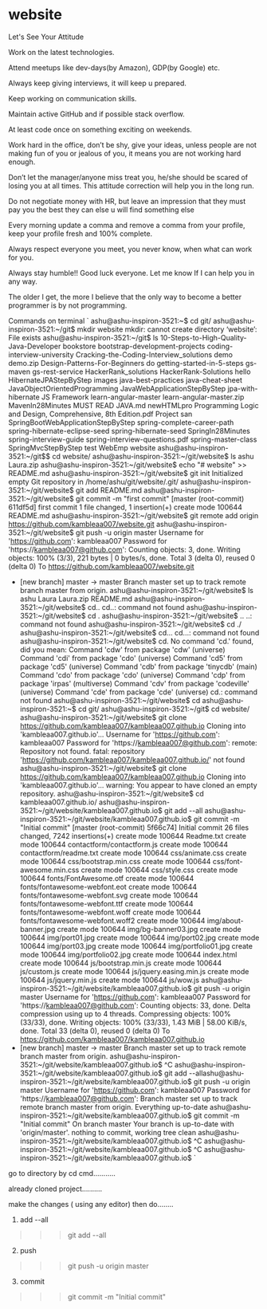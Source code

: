 # website

Let's See Your Attitude


Work on the latest technologies.

Attend meetups like dev-days(by Amazon), GDP(by Google) etc.

Always keep giving interviews, it will keep u prepared.

Keep working on communication skills.

Maintain active GitHub and if possible stack overflow.

At least code once on something exciting on weekends.

Work hard in the office, don’t be shy, give your ideas, unless people are not making fun of you or jealous of you, it means you are not working hard enough.

Don’t let the manager/anyone miss treat you, he/she should be scared of losing you at all times. This attitude correction will help you in the long run.

Do not negotiate money with HR, but leave an impression that they must pay you the best they can else u will find something else

Every morning update a comma and remove a comma from your profile, keep your profile fresh and 100% complete.

Always respect everyone you meet, you never know, when what can work for you.

Always stay humble!! Good luck everyone. Let me know If I can help you in any way.

The older I get, the more I believe that the only way to become a better programmer is by not programming.


Commands on terminal
`
ashu@ashu-inspiron-3521:~$ cd git/
ashu@ashu-inspiron-3521:~/git$ mkdir website
mkdir: cannot create directory ‘website’: File exists
ashu@ashu-inspiron-3521:~/git$ ls
10-Steps-to-High-Quality-Java-Developer
bookstore
bootstrap-development-projects
coding-interview-university
Cracking-the-Coding-Interview_solutions
demo
demo.zip
Design-Patterns-For-Beginners
do
getting-started-in-5-steps
gs-maven
gs-rest-service
HackerRank_solutions
HackerRank-Solutions
hello
HibernateJPAStepByStep
images
java-best-practices
java-cheat-sheet
JavaObjectOrientedProgramming
JavaWebApplicationStepByStep
jpa-with-hibernate
JS Framework
learn-angular-master
learn-angular-master.zip
MavenIn28Minutes
MUST READ JAVA.md
newHTMLpro
Programming Logic and Design, Comprehensive, 8th Edition.pdf
Project
san
SpringBootWebApplicationStepByStep
spring-complete-career-path
spring-hibernate-eclipse-seed
spring-hibernate-seed
SpringIn28Minutes
spring-interview-guide
spring-interview-questions.pdf
spring-master-class
SpringMvcStepByStep
test
WebEmp
website
ashu@ashu-inspiron-3521:~/git$$ cd website/
ashu@ashu-inspiron-3521:~/git/website$ ls
ashu  Laura.zip
ashu@ashu-inspiron-3521:~/git/website$ echo "# website" >> README.md
ashu@ashu-inspiron-3521:~/git/website$ git init
Initialized empty Git repository in /home/ashu/git/website/.git/
ashu@ashu-inspiron-3521:~/git/website$ git add README.md
ashu@ashu-inspiron-3521:~/git/website$ git commit -m "first commit"
[master (root-commit) 611df5d] first commit
 1 file changed, 1 insertion(+)
 create mode 100644 README.md
ashu@ashu-inspiron-3521:~/git/website$ git remote add origin https://github.com/kambleaa007/website.git
ashu@ashu-inspiron-3521:~/git/website$ git push -u origin master
Username for 'https://github.com': kambleaa007
Password for 'https://kambleaa007@github.com': 
Counting objects: 3, done.
Writing objects: 100% (3/3), 221 bytes | 0 bytes/s, done.
Total 3 (delta 0), reused 0 (delta 0)
To https://github.com/kambleaa007/website.git
 * [new branch]      master -> master
Branch master set up to track remote branch master from origin.
ashu@ashu-inspiron-3521:~/git/website$ ls
ashu  Laura  Laura.zip  README.md
ashu@ashu-inspiron-3521:~/git/website$ cd..
cd..: command not found
ashu@ashu-inspiron-3521:~/git/website$ cd .
ashu@ashu-inspiron-3521:~/git/website$ ..
..: command not found
ashu@ashu-inspiron-3521:~/git/website$ cd ./
ashu@ashu-inspiron-3521:~/git/website$ cd...
cd...: command not found
ashu@ashu-inspiron-3521:~/git/website$ cd.
No command 'cd.' found, did you mean:
 Command 'cdw' from package 'cdw' (universe)
 Command 'cdi' from package 'cdo' (universe)
 Command 'cd5' from package 'cd5' (universe)
 Command 'cdb' from package 'tinycdb' (main)
 Command 'cdo' from package 'cdo' (universe)
 Command 'cdp' from package 'irpas' (multiverse)
 Command 'cdv' from package 'codeville' (universe)
 Command 'cde' from package 'cde' (universe)
cd.: command not found
ashu@ashu-inspiron-3521:~/git/website$ cd
ashu@ashu-inspiron-3521:~$ cd git/
ashu@ashu-inspiron-3521:~/git$ cd website/
ashu@ashu-inspiron-3521:~/git/website$ git clone https://github.com/kambleaa007/kambleaa007.github.io
Cloning into 'kambleaa007.github.io'...
Username for 'https://github.com': kambleaa007
Password for 'https://kambleaa007@github.com': 
remote: Repository not found.
fatal: repository 'https://github.com/kambleaa007/kambleaa007.github.io/' not found
ashu@ashu-inspiron-3521:~/git/website$ git clone https://github.com/kambleaa007/kambleaa007.github.io
Cloning into 'kambleaa007.github.io'...
warning: You appear to have cloned an empty repository.
ashu@ashu-inspiron-3521:~/git/website$ cd kambleaa007.github.io/
ashu@ashu-inspiron-3521:~/git/website/kambleaa007.github.io$ git add --all
ashu@ashu-inspiron-3521:~/git/website/kambleaa007.github.io$ git commit -m "Initial commit"
[master (root-commit) 5f66c74] Initial commit
 26 files changed, 7242 insertions(+)
 create mode 100644 Readme.txt
 create mode 100644 contactform/contactform.js
 create mode 100644 contactform/readme.txt
 create mode 100644 css/animate.css
 create mode 100644 css/bootstrap.min.css
 create mode 100644 css/font-awesome.min.css
 create mode 100644 css/style.css
 create mode 100644 fonts/FontAwesome.otf
 create mode 100644 fonts/fontawesome-webfont.eot
 create mode 100644 fonts/fontawesome-webfont.svg
 create mode 100644 fonts/fontawesome-webfont.ttf
 create mode 100644 fonts/fontawesome-webfont.woff
 create mode 100644 fonts/fontawesome-webfont.woff2
 create mode 100644 img/about-banner.jpg
 create mode 100644 img/bg-banner03.jpg
 create mode 100644 img/port01.jpg
 create mode 100644 img/port02.jpg
 create mode 100644 img/port03.jpg
 create mode 100644 img/portfolio01.jpg
 create mode 100644 img/portfolio02.jpg
 create mode 100644 index.html
 create mode 100644 js/bootstrap.min.js
 create mode 100644 js/custom.js
 create mode 100644 js/jquery.easing.min.js
 create mode 100644 js/jquery.min.js
 create mode 100644 js/wow.js
ashu@ashu-inspiron-3521:~/git/website/kambleaa007.github.io$ git push -u origin master
Username for 'https://github.com': kambleaa007
Password for 'https://kambleaa007@github.com': 
Counting objects: 33, done.
Delta compression using up to 4 threads.
Compressing objects: 100% (33/33), done.
Writing objects: 100% (33/33), 1.43 MiB | 58.00 KiB/s, done.
Total 33 (delta 0), reused 0 (delta 0)
To https://github.com/kambleaa007/kambleaa007.github.io
 * [new branch]      master -> master
Branch master set up to track remote branch master from origin.
ashu@ashu-inspiron-3521:~/git/website/kambleaa007.github.io$ ^C
ashu@ashu-inspiron-3521:~/git/website/kambleaa007.github.io$ git add --allashu@ashu-inspiron-3521:~/git/website/kambleaa007.github.io$ git push -u origin master
Username for 'https://github.com': kambleaa007
Password for 'https://kambleaa007@github.com': 
Branch master set up to track remote branch master from origin.
Everything up-to-date
ashu@ashu-inspiron-3521:~/git/website/kambleaa007.github.io$ git commit -m "Initial commit"
On branch master
Your branch is up-to-date with 'origin/master'.
nothing to commit, working tree clean
ashu@ashu-inspiron-3521:~/git/website/kambleaa007.github.io$ ^C
ashu@ashu-inspiron-3521:~/git/website/kambleaa007.github.io$ ^C
ashu@ashu-inspiron-3521:~/git/website/kambleaa007.github.io$ 
`



go to directory by cd cmd...........

already cloned project..........

make the changes ( using any editor) then do........

1) add --all

>>>git add --all



2) push

>>>git push -u origin master



3) commit

>>>git commit -m "Initial commit"
















